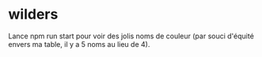 # wilders

Lance npm run start pour voir des jolis noms de couleur (par souci d'équité envers ma table, il y a 5 noms au lieu de 4).
